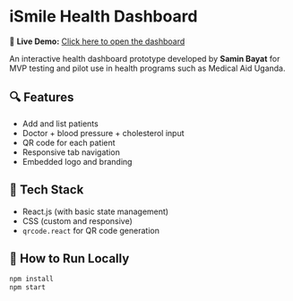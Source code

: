 # iSmile Health Dashboard
🔗 **Live Demo:** [Click here to open the dashboard](https://uganda1-creat.github.io/ismile-qr-dashboard/)


An interactive health dashboard prototype developed by **Samin Bayat** for MVP testing and pilot use in health programs such as Medical Aid Uganda.

## 🔍 Features

- Add and list patients
- Doctor + blood pressure + cholesterol input
- QR code for each patient
- Responsive tab navigation
- Embedded logo and branding

## 🧠 Tech Stack

- React.js (with basic state management)
- CSS (custom and responsive)
- `qrcode.react` for QR code generation

## 🚀 How to Run Locally

```bash
npm install
npm start
